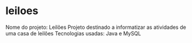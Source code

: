 # leiloes
Nome do projeto: Leilões
Projeto destinado a informatizar as atividades de uma casa de leilões
Tecnologias usadas: Java e MySQL
